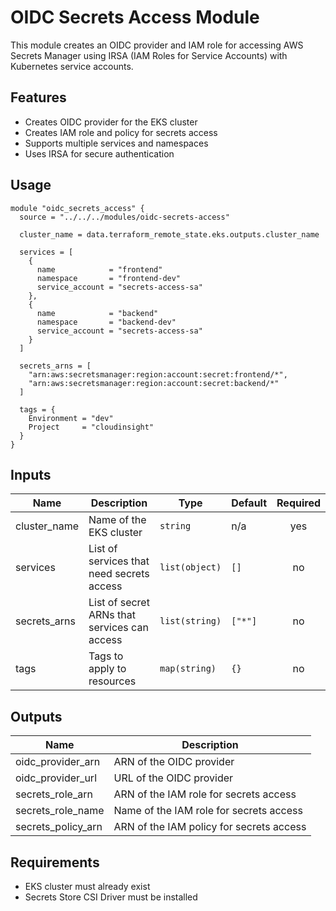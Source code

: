 # OIDC Secrets Access Module

This module creates an OIDC provider and IAM role for accessing AWS Secrets Manager using IRSA (IAM Roles for Service Accounts) with Kubernetes service accounts.

## Features

- Creates OIDC provider for the EKS cluster
- Creates IAM role and policy for secrets access
- Supports multiple services and namespaces
- Uses IRSA for secure authentication

## Usage

```hcl
module "oidc_secrets_access" {
  source = "../../../modules/oidc-secrets-access"

  cluster_name = data.terraform_remote_state.eks.outputs.cluster_name

  services = [
    {
      name            = "frontend"
      namespace       = "frontend-dev"
      service_account = "secrets-access-sa"
    },
    {
      name            = "backend"
      namespace       = "backend-dev"
      service_account = "secrets-access-sa"
    }
  ]

  secrets_arns = [
    "arn:aws:secretsmanager:region:account:secret:frontend/*",
    "arn:aws:secretsmanager:region:account:secret:backend/*"
  ]

  tags = {
    Environment = "dev"
    Project     = "cloudinsight"
  }
}
```

## Inputs

| Name         | Description                                  | Type           | Default | Required |
| ------------ | -------------------------------------------- | -------------- | ------- | :------: |
| cluster_name | Name of the EKS cluster                      | `string`       | n/a     |   yes    |
| services     | List of services that need secrets access    | `list(object)` | `[]`    |    no    |
| secrets_arns | List of secret ARNs that services can access | `list(string)` | `["*"]` |    no    |
| tags         | Tags to apply to resources                   | `map(string)`  | `{}`    |    no    |

## Outputs

| Name               | Description                              |
| ------------------ | ---------------------------------------- |
| oidc_provider_arn  | ARN of the OIDC provider                 |
| oidc_provider_url  | URL of the OIDC provider                 |
| secrets_role_arn   | ARN of the IAM role for secrets access   |
| secrets_role_name  | Name of the IAM role for secrets access  |
| secrets_policy_arn | ARN of the IAM policy for secrets access |

## Requirements

- EKS cluster must already exist
- Secrets Store CSI Driver must be installed
